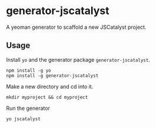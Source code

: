 # generator-jscatalyst
A yeoman generator to scaffold a new JSCatalyst project.

## Usage
Install `yo` and the generator package `generator-jscatalyst`.
```
npm install -g yo
npm install -g generator-jscatalyst
```

Make a new directory and cd into it.

```
mkdir myproject && cd myproject
```

Run the generator

```
yo jscatalyst
```
